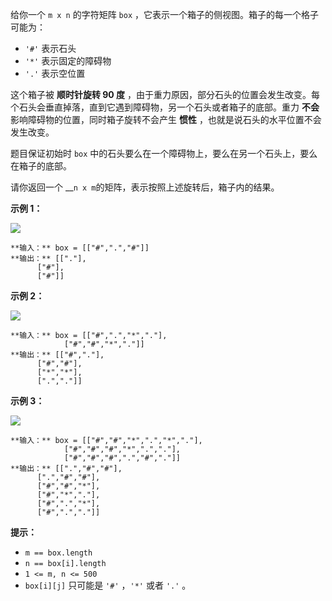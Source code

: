 给你一个 `m x n` 的字符矩阵 `box` ，它表示一个箱子的侧视图。箱子的每一个格子可能为：

  * `'#'` 表示石头
  * `'*'` 表示固定的障碍物
  * `'.'` 表示空位置

这个箱子被 **顺时针旋转 90 度** ，由于重力原因，部分石头的位置会发生改变。每个石头会垂直掉落，直到它遇到障碍物，另一个石头或者箱子的底部。重力
**不会** 影响障碍物的位置，同时箱子旋转不会产生 **惯性** ，也就是说石头的水平位置不会发生改变。

题目保证初始时 `box` 中的石头要么在一个障碍物上，要么在另一个石头上，要么在箱子的底部。

请你返回一个 __`n x m`的矩阵，表示按照上述旋转后，箱子内的结果。

**示例 1：**

![](https://assets.leetcode.com/uploads/2021/04/08/rotatingtheboxleetcodewithstones.png)

    
    
    **输入：** box = [["#",".","#"]]
    **输出：** [["."],
          ["#"],
          ["#"]]
    

**示例 2：**

![](https://assets.leetcode.com/uploads/2021/04/08/rotatingtheboxleetcode2withstones.png)

    
    
    **输入：** box = [["#",".","*","."],
                ["#","#","*","."]]
    **输出：** [["#","."],
          ["#","#"],
          ["*","*"],
          [".","."]]
    

**示例 3：**

![](https://assets.leetcode.com/uploads/2021/04/08/rotatingtheboxleetcode3withstone.png)

    
    
    **输入：** box = [["#","#","*",".","*","."],
                ["#","#","#","*",".","."],
                ["#","#","#",".","#","."]]
    **输出：** [[".","#","#"],
          [".","#","#"],
          ["#","#","*"],
          ["#","*","."],
          ["#",".","*"],
          ["#",".","."]]
    

**提示：**

  * `m == box.length`
  * `n == box[i].length`
  * `1 <= m, n <= 500`
  * `box[i][j]` 只可能是 `'#'` ，`'*'` 或者 `'.'` 。

